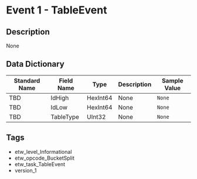 # Event 1 - TableEvent

## Description
None

## Data Dictionary
|Standard Name|Field Name|Type|Description|Sample Value|
|---|---|---|---|---|
|TBD|IdHigh|HexInt64|None|`None`|
|TBD|IdLow|HexInt64|None|`None`|
|TBD|TableType|UInt32|None|`None`|

## Tags
* etw_level_Informational
* etw_opcode_BucketSplit
* etw_task_TableEvent
* version_1